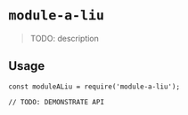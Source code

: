 # `module-a-liu`

> TODO: description

## Usage

```
const moduleALiu = require('module-a-liu');

// TODO: DEMONSTRATE API
```
